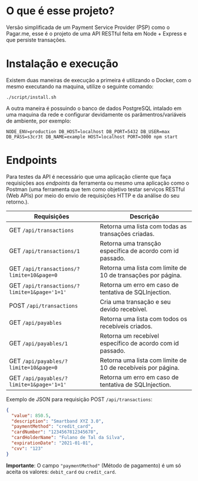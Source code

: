 # O que é esse projeto?

Versão simplificada de um Payment Service Provider (PSP) como o Pagar.me, esse é o projeto de uma API RESTful feita em Node + Express e que persiste transações.

# Instalação e execução

Existem duas maneiras de execução a primeira é utilizando o Docker, com o mesmo executando na maquina, utilize o seguinte comando:

```shell
./script/install.sh
```

A outra maneira é possuindo o banco de dados PostgreSQL intalado em uma maquina da rede e configurar devidamente os parâmentros/variáveis de ambiente, por exemplo:

```shell
NODE_ENV=production DB_HOST=localhost DB_PORT=5432 DB_USER=max DB_PASS=s3cr3t DB_NAME=example HOST=localhost PORT=3000 npm start
```

# Endpoints

Para testes da API é necessário que uma aplicação cliente que faça requisições aos *endpoints* da ferramenta ou mesmo uma aplicação como o Postman (uma ferramenta que tem como objetivo testar serviços RESTful (Web APIs) por meio do envio de requisições HTTP e da análise do seu retorno.). 

| Requisições                                  | Descrição                                                    |
| -------------------------------------------- | ------------------------------------------------------------ |
| GET `/api/transactions`                      | Retorna uma lista com todas as transações criadas.           |
| GET `/api/transactions/1`                    | Retorna uma transção específica de acordo com id passado.    |
| GET `/api/transactions/?limite=10&page=0`    | Retorna uma lista com limite de 10 de transações por página. |
| GET `/api/transactions/?limite=1&page='1=1'` | Retorna um erro em caso de tentativa de SQLInjection.        |
| POST `/api/transactions`                     | Cria uma transação e seu devido recebível.                   |
| GET `/api/payables`                          | Retorna uma lista com todos os recebíveis criados.           |
| GET `/api/payables/1`                        | Retorna um recebível específico de acordo com id passado.    |
| GET `/api/payables/?limite=10&page=0`        | Retorna uma lista com limite de 10 de recebíveis por página. |
| GET `/api/payables/?limite=1&page='1=1'`     | Retorna um erro em caso de tentativa de SQLInjection.        |

Exemplo de JSON para requisição POST `/api/transactions`:

```json
{
  "value": 850.5,
  "description": "Smartband XYZ 3.0",
  "paymentMethod": "credit_card",
  "cardNumber": "1234567812345678",
  "cardHolderName": "Fulano de Tal da Silva",
  "expirationDate": "2021-01-01",
  "cvv": "123"
}
```

**Importante**: O campo `"paymentMethod"` (Método de pagamento) é um só aceita os valores: `debit_card` ou `credit_card`.
